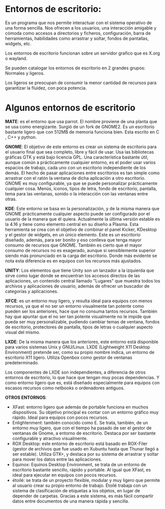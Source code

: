 # Entornos de escritorio:

Es un programa que nos permite interactuar con el sistema operativo de una forma sencilla.
Nos ofrecen a los usuarios, una interacción amigable y cómoda como accesos a directorios y ficheros, configuración, barra de herramientas, habilidades como arrastrar y soltar, fondos de pantallas, widgets, etc. 

Los entornos de escritorio funcionan sobre un servidor grafico que es X.org o wayland.

Se pueden catalogar los entornos de escritorio en 2 grandes grupos: Normales y ligeros. 

Los ligeros se preocupan de consumir la menor cantidad de recursos para garantizar la fluidez, con poca potencia.

# Algunos entornos de escritorio

**MATE**: es el entorno que usa parrot. El nombre proviene de una planta que se usa como energizante. Surgió de un fork de GNOME2. Es un escritorio bastante ligero que con 512MB de memoria funciona bien. Esta escrito en C , C++ y python.

**GNOME**:
El objetivo de este entorno es crear un sistema de escritorio para el usuario final
 que sea completo, libre y fácil de usar. Usa las bibliotecas gráficas GTK y está
 bajo licencia GPL. Una característica bastante útil, aunque común a prácticamente
 cualquier entorno, es el poder usar varios espacios de trabajo, cada uno con un
 escritorio independiente de los demás. El hecho de pasar aplicaciones entre
 escritorios es tan simple como arrastrar con el ratón la ventana de dicha aplicación a otro escritorio.
GNOME es muy configurable, ya que se puede personalizar prácticamente cualquier cosa. Menús,
 iconos, tipos de letra, fondo de escritorio, pantalla, tema para las ventanas, sonido
 o la interacción con las ventanas entre otras.

**KDE**:
Este entorno se basa en la personalización, y de la misma manera
 que GNOME prácticamente cualquier aspecto puede ser configurado
 por el usuario de la manera que él quiera. Actualmente la última
 versión estable es la 4.16 y tiene como elemento central en su
 diseño a Plasma. Esta herramienta se crea con el objetivo de 
combinar el panel Kicker, KDesktop y el gestor de widgets,
 en un único elemento.
Este es un escritorio diseñado, además, para ser bonito y eso conlleva
 que tenga mayor consumo de recursos que GNOME. También es cierto
 que el mayor consumo de recursos no es exagerado, aunque si
 sensiblemente superior siendo más pronunciado en la carga del
 escritorio. Donde más evidente se nota esta diferencia es en
 equipos con los recursos más ajustados.

**UNITY**:
Los elementos que tiene Unity son un lanzador a la izquierda que sirve como lugar donde se encuentran los accesos directos de las aplicaciones, un contenido central llamado "Lugares" que muestra todos los archivos y aplicaciones de usuario, además de ofrecer un buscador de categorías y aplicaciones.


**XFCE**: es un entorno muy ligero, y resulta ideal para equipos con menos recursos, ya que el no ser un entorno visualmente tan potente como pueden ser los anteriores, hace que no consuma tantos recursos. También hay que apuntar que el no ser tan potente visualmente no le impide que pueda ser muy personalizable, pudiendo cambiar temas de ventana, fondos de escritorio, protectores de pantalla, tipos de letras o cualquier aspecto visual del mismo.

**LXDE**:
De la misma manera que los anteriores, este entorno está disponible para varios sistemas Unix y GNU/Linux. LXDE (Lightweight X11 Desktop Environment) pretende ser, como su propio nombre indica, un entorno de escritorio X11 ligero. Utiliza Openbox como gestor de ventanas predeterminado.

Los componentes de LXDE son independientes, a diferencia de otros entornos de escritorio, lo que hace que tengan muy pocas dependencias. Y como entorno ligero que es, está diseñado especialmente para equipos con escasos recursos como netbooks o ordenadores antiguos.

**OTROS ENTORNOS**:
- XFast: entorno ligero que además de portable funciona en muchos dispositivos. Su objetivo principal es contar con un entorno gráfico muy rápido. Ideal para equipos con pocos recursos.
- Enlightenment:  también conocido como E. Se trata, también, de un entorno muy ligero, que con el tiempo ha pasado de ser el gestor de ventanas de Gnome, a entorno de escritorio. Destaca por ser bastante configurable y atractivo visualmente.
- ROX Desktop: este entorno de escritorio está basado en ROX-Filer (gestor de archivos que fue usado en Xubuntu hasta que Thunar llegó a ser estable). Utiliza GTK+, y destaca por su sistema de arrastrar y soltar para mover los datos entre las aplicaciones.
- Equinox: Equinos Desktop Environment, se trata de un entorno de escritorio bastante sencillo, rápido y portable. Al igual que XFast, es ideal para ejecutar en equipos con pocos recursos.
- étoilé: se trata de un proyecto flexible, modular y muy ligero que permite al usuario crear su propio entorno de trabajo. Étoilé trabaja con un sistema de clasificación de etiquetas a los objetos, en lugar de depender de carpetas. Gracias a este sistema, es más fácil compartir datos entre documentos de una manera rápida y sencilla.
